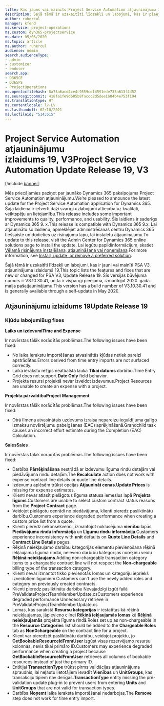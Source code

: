 ```yaml
---
title: Kas jauns vai mainīts Project Service Automation atjauninājumu izlaidumā 19, V3
description: Šajā tēmā ir uzskaitīti līdzekļi un labojumi, kas ir pieejami Project Service Automation atjauninājumu izlaidumā 19, V3.
author: ruhercul
manager: kfend
ms.service: project-operations
ms.custom: dyn365-projectservice
ms.date: 05/05/2020
ms.topic: article
ms.author: ruhercul
audience: Admin
search.audienceType:
- admin
- customizer
- enduser
search.app:
- D365CE
- D365PS
- ProjectOperations
ms.openlocfilehash: 8a73a6acd4ce4c9559cdf4591ede735a613f4d52
ms.sourcegitcommit: 418fa1fe9d605b8faccc2d5dee1b04b4e753f194
ms.translationtype: HT
ms.contentlocale: lv-LV
ms.lasthandoff: 02/10/2021
ms.locfileid: "5143615"
---
```

# <a name="project-service-automation-update-release-19-v3"></a><span data-ttu-id="409b6-103">Project Service Automation atjauninājumu izlaidums 19, V3</span><span class="sxs-lookup"><span data-stu-id="409b6-103">Project Service Automation Update Release 19, V3</span></span>

[!include [banner](../includes/psa-now-project-operations.md)]

<span data-ttu-id="409b6-104">Mēs priecājamies paziņot par jaunāko Dynamics 365 pakalpojuma Project Service Automation atjauninājumu.</span><span class="sxs-lookup"><span data-stu-id="409b6-104">We’re pleased to announce the latest update for the Project Service Automation application for Dynamics 365.</span></span> <span data-ttu-id="409b6-105">Šajā laidienā ir ietverti daži svarīgi uzlabojumi attiecībā uz kvalitāti, veiktspēju un lietojamību.</span><span class="sxs-lookup"><span data-stu-id="409b6-105">This release includes some important improvements to quality, performance, and usability.</span></span> <span data-ttu-id="409b6-106">Šis laidiens ir saderīgs ar Dynamics 365 9. x.</span><span class="sxs-lookup"><span data-stu-id="409b6-106">This release is compatible with Dynamics 365 9.x.</span></span> <span data-ttu-id="409b6-107">Lai atjauninātu šo laidienu, apmeklējiet administrēšanas centru Dynamics 365 tiešsaistē un dodieties uz risinājumu lapu, lai instalētu atjauninājumu.</span><span class="sxs-lookup"><span data-stu-id="409b6-107">To update to this release, visit the Admin Center for Dynamics 365 online solutions page to install the update.</span></span> <span data-ttu-id="409b6-108">Lai iegūtu papildinformācijum, skatiet [Vēlamā risinājuma instalēšana, atjaunināšana vai noņemšana](https://docs.microsoft.com/power-platform/admin/install-remove-preferred-solution).</span><span class="sxs-lookup"><span data-stu-id="409b6-108">For more information, see [Install, update, or remove a preferred solution](https://docs.microsoft.com/power-platform/admin/install-remove-preferred-solution).</span></span>

<span data-ttu-id="409b6-109">Šajā tēmā ir uzskaitīti līdzekļi un labojumi, kas ir jauni vai mainīti PSA V3, atjauninājuma izlaidumā 19.</span><span class="sxs-lookup"><span data-stu-id="409b6-109">This topic lists the features and fixes that are new or changed for PSA V3, Update Release 19.</span></span> <span data-ttu-id="409b6-110">Šīs versijas būvējuma numurs ir V3.10.30.41, un tā ir vispārīgi pieejama, izmantojot 2020. gada maija pašatjauninājumu.</span><span class="sxs-lookup"><span data-stu-id="409b6-110">This version has a build number of V3.10.30.41 and is generally available through a self-update in May 2020.</span></span>

## <a name="update-release-19"></a><span data-ttu-id="409b6-111">Atjauninājumu izlaidums 19</span><span class="sxs-lookup"><span data-stu-id="409b6-111">Update Release 19</span></span>

### <a name="bug-fixes"></a><span data-ttu-id="409b6-112">Kļūdu labojumi</span><span class="sxs-lookup"><span data-stu-id="409b6-112">Bug fixes</span></span>

<span data-ttu-id="409b6-113">**Laiks un izdevumi**</span><span class="sxs-lookup"><span data-stu-id="409b6-113">**Time and Expense**</span></span>

<span data-ttu-id="409b6-114">Ir novērstas tālāk norādītās problēmas.</span><span class="sxs-lookup"><span data-stu-id="409b6-114">The following issues have been fixed:</span></span> 

- <span data-ttu-id="409b6-115">No laika ierakstu importēšanas atvasinātās kļūdas netiek pareizi apstrādātas.</span><span class="sxs-lookup"><span data-stu-id="409b6-115">Errors derived from time entry imports are not surfaced correctly.</span></span>
- <span data-ttu-id="409b6-116">Laika ierakstu režģis neatbalsta lauka **Tikai datums** darbību.</span><span class="sxs-lookup"><span data-stu-id="409b6-116">Time Entry Grid does not support **Date Only** field behavior.</span></span>
- <span data-ttu-id="409b6-117">Projekta resursi projektā nevar izveidot izdevumus.</span><span class="sxs-lookup"><span data-stu-id="409b6-117">Project Resources are unable to create an expense with a project.</span></span>

<span data-ttu-id="409b6-118">**Projekta pārvaldība**</span><span class="sxs-lookup"><span data-stu-id="409b6-118">**Project Management**</span></span>

<span data-ttu-id="409b6-119">Ir novērstas tālāk norādītās problēmas.</span><span class="sxs-lookup"><span data-stu-id="409b6-119">The following issues have been fixed:</span></span> 

-  <span data-ttu-id="409b6-120">Otrā līmeņa atvasinātais uzdevums izraisa nepareizu ieguldījuma galīgo izmaksu novērtējumu pabeigšanas (EAC) aprēķināšanā.</span><span class="sxs-lookup"><span data-stu-id="409b6-120">Grandchild task causes an incorrect effort estimate during the Completion (EAC) Calculation.</span></span>

<span data-ttu-id="409b6-121">**Sales**</span><span class="sxs-lookup"><span data-stu-id="409b6-121">**Sales**</span></span>

<span data-ttu-id="409b6-122">Ir novērstas tālāk norādītās problēmas.</span><span class="sxs-lookup"><span data-stu-id="409b6-122">The following issues have been fixed:</span></span> 

- <span data-ttu-id="409b6-123">Darbība **Pārrēķināšana** nestrādā ar izdevumu līguma rindu detaļām vai piedāvājuma rindu detaļām.</span><span class="sxs-lookup"><span data-stu-id="409b6-123">The **Recalculate** action does not work with expense contract line details or quote line details.</span></span>
- <span data-ttu-id="409b6-124">Izdevumu aplēsēm trūkst opcijas **Atjaunināt cenas**.</span><span class="sxs-lookup"><span data-stu-id="409b6-124">**Update Prices** is missing for expense estimates.</span></span>
-  <span data-ttu-id="409b6-125">Klienti nevar atlasīt pielāgotus līguma statusa iemeslus lapā **Projekta līgums**.</span><span class="sxs-lookup"><span data-stu-id="409b6-125">Customers are unable to select custom contract status reasons from the **Project Contract** page.</span></span>
- <span data-ttu-id="409b6-126">Veidojot pielāgotu cenrādi no piedāvājuma, klienti pieredz pasliktinātu darbību.</span><span class="sxs-lookup"><span data-stu-id="409b6-126">Customers experience degraded performance when creating a custom price list from a quote.</span></span>
- <span data-ttu-id="409b6-127">Klienti pieredz nekonsekvenci, izmantojot noklusējuma **vienību** lapās **Piedāvājumu rindu informācija** un **Līgumu rindu informācija**.</span><span class="sxs-lookup"><span data-stu-id="409b6-127">Customers experience inconsistency with **unit** defaults on **Quote Line Details** and **Contract Line Details** pages.</span></span>
- <span data-ttu-id="409b6-128">Rēķinā neiekļaujamo darbību kategorijas elementu pievienošana rēķinā iekļaujamā līguma rindai, neievēro darbību kategorijas norēķinu veidu **Rēķinā neiekļaujams**.</span><span class="sxs-lookup"><span data-stu-id="409b6-128">Adding non-chargeable transaction category items to a chargeable contract line will not respect the **Non-chargeable** billing type of the transaction category.</span></span>
- <span data-ttu-id="409b6-129">Klienti nevar izmantot tikko pievienotās lomas un kategoriju iepriekš izveidotiem līgumiem.</span><span class="sxs-lookup"><span data-stu-id="409b6-129">Customers can't use the newly added roles and category on previously created contracts.</span></span>
- <span data-ttu-id="409b6-130">Klienti pieredz pasliktinātu darbību Nevajadzīgi izgūt failā PreValidateProjectTeamMemberUpdate.cs</span><span class="sxs-lookup"><span data-stu-id="409b6-130">Customers experience degraded performance Unnecessary retrieve in PreValidateProjectTeamMemberUpdate.cs</span></span>
- <span data-ttu-id="409b6-131">Lomas, kas sarakstā **Resursu kategorijas** ir iestatītas kā rēķinā neiekļaujamas, jāpievieno cilnei **Rēķinā iekļaujamās lomas** kā **Rēķinā neiekļaujamās** projekta līguma rindā.</span><span class="sxs-lookup"><span data-stu-id="409b6-131">Roles set up as non-chargeable in the **Resource Categories** list should be added to the **Chargeable Roles** tab as **Non0chargeable** on the contract line for a project.</span></span>
- <span data-ttu-id="409b6-132">Klient var pieredzēt pasliktinātu darbību, veidojot projektu, jo **GetBookableResourceIdFromUser** izgūst visas rezervējamo resursu kolonnas, nevis tikai primāro ID.</span><span class="sxs-lookup"><span data-stu-id="409b6-132">Customers may experience degraded performance when creating a project because **GetBookableResourceIdFromUser** retrieves all columns of bookable resources instead of just the primary ID.</span></span>
- <span data-ttu-id="409b6-133">Entītijai **TransactionType** trūkst pirms validācijas atjauninājuma spraudnis, lai neļautu lietotājiem ievadīt **Vienības** un **UnitGroups**, kas transakciju tipiem nav derīgas.</span><span class="sxs-lookup"><span data-stu-id="409b6-133">**TransactionType** entity missing the pre-validation update plug-in to prevent users from entering **Units** and **UnitGroups** that are not valid for transaction types.</span></span>
- <span data-ttu-id="409b6-134">Darbība **Noņemt** laika ieraksta importēšanai nedarbojas.</span><span class="sxs-lookup"><span data-stu-id="409b6-134">The **Remove** step does not work for time entry import.</span></span>
